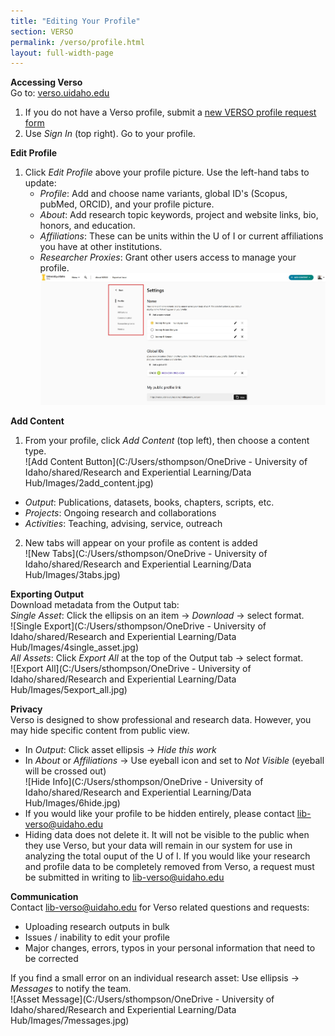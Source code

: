 ```yaml
---
title: "Editing Your Profile"
section: VERSO
permalink: /verso/profile.html
layout: full-width-page
---
```

**Accessing Verso**  
Go to: <u><a href="https://verso.uidaho.edu">verso.uidaho.edu</a></u>  
1. If you do not have a Verso profile, submit a <u><a href="https://uidaho.co1.qualtrics.com/jfe/form/SV_0rlPakZsYWSG4zc">new VERSO profile request form</a></u>    
2. Use *Sign In* (top right). Go to your profile. 

**Edit Profile**  
1. Click *Edit Profile* above your profile picture. Use the left-hand tabs to update:  
     - *Profile*: Add and choose name variants, global ID's (Scopus, pubMed, ORCID), and your profile picture.  
     - *About*: Add research topic keywords, project and website links, bio, honors, and education.  
     - *Affiliations*: These can be units within the U of I or current affiliations you have at other institutions.  
     - *Researcher Proxies*: Grant other users access to manage your profile.    
<img src="../verso/images/1edit_profile.jpg"></img>  

**Add Content**  
1. From your profile, click *Add Content* (top left), then choose a content type.  
![Add Content Button](C:/Users/sthompson/OneDrive - University of Idaho/shared/Research and Experiential Learning/Data Hub/Images/2add_content.jpg)  
- *Output*: Publications, datasets, books, chapters, scripts, etc.  
- *Projects*: Ongoing research and collaborations  
- *Activities*: Teaching, advising, service, outreach  
2. New tabs will appear on your profile as content is added   
![New Tabs](C:/Users/sthompson/OneDrive - University of Idaho/shared/Research and Experiential Learning/Data Hub/Images/3tabs.jpg)  

**Exporting Output**  
Download metadata from the Output tab:  
*Single Asset*: Click the ellipsis on an item -> *Download* -> select format.  
![Single Export](C:/Users/sthompson/OneDrive - University of Idaho/shared/Research and Experiential Learning/Data Hub/Images/4single_asset.jpg)  
*All Assets*: Click *Export All* at the top of the Output tab -> select format.  
![Export All](C:/Users/sthompson/OneDrive - University of Idaho/shared/Research and Experiential Learning/Data Hub/Images/5export_all.jpg)  

**Privacy**  
Verso is designed to show professional and research data. However, you may hide specific content from public view. 
* In *Output*: Click asset ellipsis -> *Hide this work*  
* In *About* or *Affiliations* -> Use eyeball icon and set to *Not Visible* (eyeball will be crossed out)  
![Hide Info](C:/Users/sthompson/OneDrive - University of Idaho/shared/Research and Experiential Learning/Data Hub/Images/6hide.jpg)  
* If you would like your profile to be hidden entirely, please contact <u><a href="mailto:lib-verso@uidaho.edu">lib-verso@uidaho.edu</a></u>  
* Hiding data does not delete it. It will not be visible to the public when they use Verso, but your data will remain in our system for use in analyzing the total ouput of the U of I. If you would like your research and profile data to be completely removed from Verso, a request must be submitted in writing to <u><a href="mailto:lib-verso@uidaho.edu">lib-verso@uidaho.edu</a></u>  

**Communication**  
Contact <u><a href="mailto:lib-verso@uidaho.edu">lib-verso@uidaho.edu</a></u> for Verso related questions and requests:
- Uploading research outputs in bulk  
- Issues / inability to edit your profile  
- Major changes, errors, typos in your personal information that need to be corrected  
  
If you find a small error on an individual research asset: Use ellipsis -> *Messages* to notify the team.  
![Asset Message](C:/Users/sthompson/OneDrive - University of Idaho/shared/Research and Experiential Learning/Data Hub/Images/7messages.jpg)  